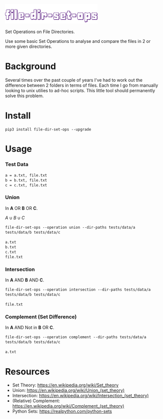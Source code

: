 <img src="images/file-dir-set-ops.png" alt="file-dir-set-ops" width="300">

Set Operations on File Directories.

Use some basic Set Operations to analyse and compare the files in 2 or more given directories.

# Background
Several times over the past couple of years I've had to work out the difference between 2 folders in terms of files. Each time I go from manually looking to unix utilies to ad-hoc scripts. This little tool should permanently solve this problem.


# Install
```
pip3 install file-dir-set-ops --upgrade
```


# Usage
### Test Data
```
a = a.txt, file.txt
b = b.txt, file.txt
c = c.txt, file.txt
```
### Union
In **A** OR **B** OR **C**.

$A \cup B \cup C$
```
file-dir-set-ops --operation union --dir-paths tests/data/a tests/data/b tests/data/c

a.txt
b.txt
c.txt
file.txt
```
### Intersection
In **A** AND **B** AND **C**.
```
file-dir-set-ops --operation intersection --dir-paths tests/data/a tests/data/b tests/data/c

file.txt
```
### Complement (Set Difference)
In **A** AND Not in **B** OR **C**.
```
file-dir-set-ops --operation complement --dir-paths tests/data/a tests/data/b tests/data/c

a.txt
```


# Resources
* Set Theory: https://en.wikipedia.org/wiki/Set_theory
* Union: https://en.wikipedia.org/wiki/Union_(set_theory)
* Intersection: https://en.wikipedia.org/wiki/Intersection_(set_theory)
* (Relative) Complement: https://en.wikipedia.org/wiki/Complement_(set_theory)
* Python Sets: https://realpython.com/python-sets
